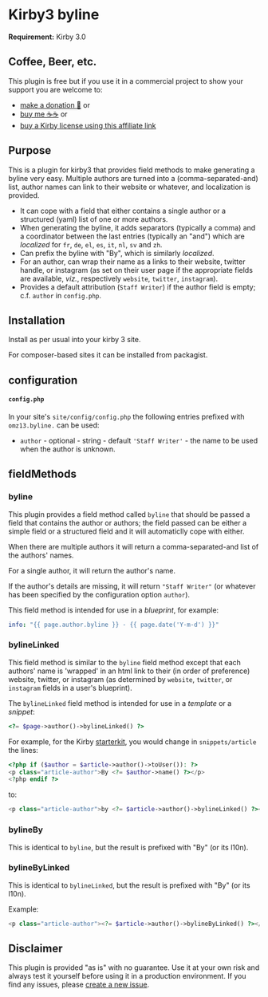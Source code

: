 # Kirby3 byline

**Requirement:** Kirby 3.0

## Coffee, Beer, etc.

This plugin is free but if you use it in a commercial project to show your support you are welcome to:
- [make a donation 🍻](https://www.paypal.me/omz13/10) or
- [buy me ☕☕](https://buymeacoff.ee/omz13) or
- [buy a Kirby license using this affiliate link](https://a.paddle.com/v2/click/1129/36191?link=1170)

## Purpose

This is a plugin for kirby3 that provides field methods to make generating a byline very easy. Multiple authors are turned into a (comma-separated-and) list, author names can link to their website or whatever, and localization is provided.

- It can cope with a field that either contains a single author or a structured (yaml) list of one or more authors.
- When generating the byline, it adds separators (typically a comma) and a coordinator between the last entries (typically an "and") which are _localized_  for `fr`, `de`, `el`, `es`, `it`, `nl`, `sv` and `zh`.
- Can prefix the byline with "By", which is similarly _localized_.
- For an author, can wrap their name as a links to their website, twitter handle, or instagram (as set on their user page if the appropriate fields are available, _viz._, respectively `website`, `twitter`, `instagram`).
- Provides a default attribution (`Staff Writer`) if the author field is empty; c.f. `author` in `config.php`.

## Installation

Install as per usual into your kirby 3 site.

For composer-based sites it can be installed from packagist.

## configuration

#### `config.php`

In your site's `site/config/config.php` the following entries prefixed with `omz13.byline.` can be used:

- `author` - optional - string - default `'Staff Writer'` - the name to be used when the author is unknown.

## fieldMethods

### byline

This plugin provides a field method called `byline` that should be passed a field that contains the author or authors; the field passed can be either a simple field or a structured field and it will automaticlly cope with either.

When there are multiple authors it will return a comma-separated-and list of the authors' names.

For a single author, it will return the author's name.

If the author's details are missing, it will return `"Staff Writer"` (or whatever has been specified by the configuration option `author`).

This field method is intended for use in a _blueprint_, for example:

```yaml
info: "{{ page.author.byline }} - {{ page.date('Y-m-d') }}"
```

### bylineLinked

This field method is similar to the `byline` field method except that each authors' name is 'wrapped' in an html link to their (in order of preference) website, twitter, or instagram (as determined by `website`, `twitter`, or `instagram` fields in a user's blueprint).

The `bylineLinked` field method is intended for use in a _template_ or a _snippet_:

```php
<?= $page->author()->bylineLinked() ?>
```

For example, for the Kirby [starterkit](https://github.com/k-next/starterkit), you would change in `snippets/article` the lines:

```php
<?php if ($author = $article->author()->toUser()): ?>
<p class="article-author">By <?= $author->name() ?></p>
<?php endif ?>
```

to:

```php
<p class="article-author">by <?= $article->author()->bylineLinked() ?></p>
```

### bylineBy

This is identical to `byline`, but the result is prefixed with "By" (or its l10n).

### bylineByLinked

This is identical to `bylineLinked`, but the result is prefixed with "By" (or its l10n).

Example:

```php
<p class="article-author"><?= $article->author()->bylineByLinked() ?></p>
```

## Disclaimer

This plugin is provided "as is" with no guarantee. Use it at your own risk and always test it yourself before using it in a production environment. If you find any issues, please [create a new issue](https://github.com/omz13/kirby3-feeds/issues/new).
